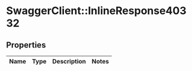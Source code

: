 # SwaggerClient::InlineResponse40332

## Properties
Name | Type | Description | Notes
------------ | ------------- | ------------- | -------------

